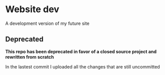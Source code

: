 # Website dev
A development version of my future site
## Deprecated
**This repo has been deprecated in favor of a closed source project and rewritten from scratch**

In the lastest commit I uploaded all the changes that are still uncommitted
